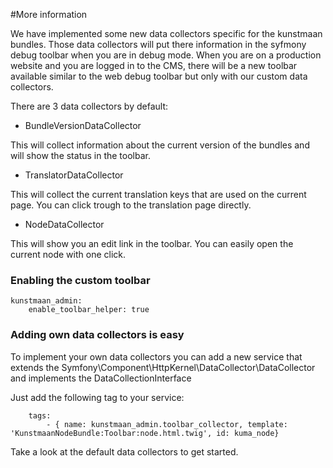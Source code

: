 #More information

We have implemented some new data collectors specific for the kunstmaan bundles. Those data collectors will put there information in the syfmony debug toolbar
when you are in debug mode. When you are on a production website and you are logged in to the CMS, there will be a new toolbar available similar to the web debug toolbar but only with our custom data collectors.

There are 3 data collectors by default:

- BundleVersionDataCollector

This will collect information about the current version of the bundles and will show the status in the toolbar.

- TranslatorDataCollector

This will collect the current translation keys that are used on the current page. You can click trough to the translation page directly.

- NodeDataCollector

This will show you an edit link in the toolbar. You can easily open the current node with one click.


### Enabling the custom toolbar ###

```
kunstmaan_admin:
    enable_toolbar_helper: true

```

### Adding own data collectors is easy ###

To implement your own data collectors you can add a new service that extends the Symfony\Component\HttpKernel\DataCollector\DataCollector and implements the DataCollectionInterface

Just add the following tag to your service:

```
    tags:
        - { name: kunstmaan_admin.toolbar_collector, template: 'KunstmaanNodeBundle:Toolbar:node.html.twig', id: kuma_node}
```

Take a look at the default data collectors to get started.